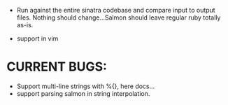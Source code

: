 - Run against the entire sinatra codebase and compare input to output files. Nothing should change...Salmon should leave regular ruby totally as-is.

- support in vim

# CURRENT BUGS:
- Support multi-line strings with %{}, here docs...
- support parsing salmon in string interpolation.
